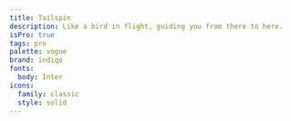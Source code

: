 ```yaml
---
title: Tailspin
description: Like a bird in flight, guiding you from there to here.
isPro: true
tags: pro
palette: vogue
brand: indigo
fonts:
  body: Inter
icons:
  family: classic
  style: solid
---
```

